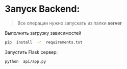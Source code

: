 
# Запуск Backend:

> Все операции нужно запускать из папки **server**

Выполнить загрузку зависимостей

``` bash
pip  install  -r  requirements.txt
```

Запустить Flask сервер:
``` bash
python  api/app.py
```
